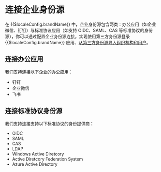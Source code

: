 # 连接企业身份源

<LastUpdated/>

在 {{$localeConfig.brandName}} 中，企业身份源包含两类：办公应用（如企业微信、钉钉）与标准协议应用（如支持 OIDC、SAML、CAS 等标准协议的身份源），你可以通过配置企业身份源连接，实现使用第三方身份源登录 {{$localeConfig.brandName}} 应用、[从第三方身份源导入组织机构和用户](/guides/org/create-or-import-org/#导入组织机构)。

## 连接办公应用

我们支持连接以下企业的办公应用：

- <router-link to="/connections/dingtalk-oa/" target="_blank">钉钉</router-link>
- <router-link to="/connections/wechatwork/" target="_blank">企业微信</router-link>
- <router-link to="/connections/lark/" target="_blank">飞书</router-link>


## 连接标准协议身份源

我们支持连接支持以下标准协议的身份提供商：

- <router-link to="/connections/oidc/" target="_blank">OIDC</router-link>
- <router-link to="/connections/saml/" target="_blank">SAML</router-link>
- <router-link to="/connections/cas/" target="_blank">CAS</router-link>
- <router-link to="/connections/ldap/" target="_blank">LDAP</router-link>
- <router-link to="/connections/windows-active-directory/" target="_blank">Windows Active Diretcory</router-link>
- <router-link to="/connections/active-directory-federation-system/" target="_blank">Active Diretcory Federation System</router-link>
- <router-link to="/connections/azure-active-directory/" target="_blank">Azure Active Directory</router-link>
